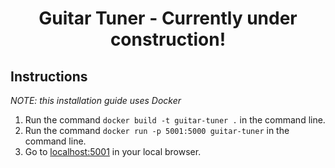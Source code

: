 <div align="center">
  <h1>
    Guitar Tuner - Currently under construction!
  </h1>
</div>

## Instructions

*NOTE: this installation guide uses Docker*

1. Run the command `docker build -t guitar-tuner .` in the command line.
2. Run the command `docker run -p 5001:5000 guitar-tuner` in the command line.
3. Go to <a href="localhost:5001" target="_blank">localhost:5001</a> in your local browser.